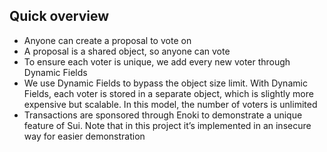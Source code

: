 ## Quick overview

- Anyone can create a proposal to vote on
- A proposal is a shared object, so anyone can vote
- To ensure each voter is unique, we add every new voter through Dynamic Fields
- We use Dynamic Fields to bypass the object size limit. With Dynamic Fields, each voter is stored in a separate object, which is slightly more expensive but scalable. In this model, the number of voters is unlimited
- Transactions are sponsored through Enoki to demonstrate a unique feature of Sui. Note that in this project it’s implemented in an insecure way for easier demonstration
